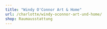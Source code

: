 ```yaml
---
title: "Windy O'Connor Art & Home"
url: /charlotte/windy-oconnor-art-und-home/
shop: Raumausstattung
---
```

